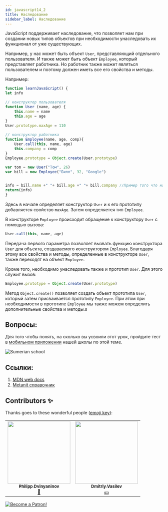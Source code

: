 ```yaml
---
id: javascript14_2
title: Наследование
sidebar_label: Наследование
---
```


JavaScript поддерживает наследование, что позволяет нам при создании новых типов объектов при необходимости унаследовать их функционал от уже существующих. 

Например, у нас может быть объект ``User``, представляющий отдельного пользователя. И также может быть объект ``Employee``, который представляет работника. Но работник также может являться пользователем и поэтому должен иметь все его свойства и методы. 

Например:
```jsx live
function learnJavaScript() {
let info

// конструктор пользователя
function User (name, age) {
    this.name = name 
    this.age = age 
}
User.prototype.maxAge = 110 
 
// конструктор работника
function Employee(name, age, comp){
    User.call(this, name, age) 
    this.company = comp  
}
Employee.prototype = Object.create(User.prototype) 
 
var tom = new User("Том", 26) 
var bill = new Employee("Билл", 32, "Google") 


info = bill.name +" "+ bill.age +" "+ bill.company //Пример того что наследование работает
return(info)
}
```
Здесь в начале определяет конструктор ``User`` и к его прототипу добавляется свойство ``maxAge``. Затем определяется тип ``Employee``.

В конструкторе ``Employee`` происходит обращение к конструктору ``User`` с помощью вызова:
```jsx
User.call(this, name, age) 
```

Передача первого параметра позволяет вызвать функцию конструктора ``User`` для объекта, создаваемого конструктором ``Employee``. Благодаря этому все свойства и методы, определенные в конструкторе ``User``, также переходят на объект ``Employee``.

Кроме того, необходимо унаследовать также и прототип ``User``. Для этого служит вызов:
```jsx
Employee.prototype = Object.create(User.prototype) 
```

Метод ``Object.create()`` позволяет создать объект прототипа ``User``, который затем присваивается прототипу ``Employee``. При этом при необходимости в прототипе ``Employee`` мы также можем определить дополнительные свойства и методы.s

## Вопросы:

Для того чтобы понять, на сколько вы усвоили этот урок, пройдите тест в [мобильном приложении](http://onelink.to/njhc95) нашей школы по этой теме.

![Sumerian school](/img/app.png)

## Ссылки:
 1. [MDN web docs](https://developer.mozilla.org/ru/docs/Learn/JavaScript/%D0%9E%D0%B1%D1%8A%D0%B5%D0%BA%D1%82%D1%8B/Inheritance)
 2. [Metanit справочник](https://metanit.com/web/javascript/4.9.php)

## Contributors ✨

Thanks goes to these wonderful people ([emoji key](https://allcontributors.org/docs/en/emoji-key)):

<!-- ALL-CONTRIBUTORS-LIST:START - Do not remove or modify this section -->
<!-- prettier-ignore-start -->
<!-- markdownlint-disable -->
<table>
  <tr>
    <td align="center"><a href="https://github.com/FELiX-RN"><img src="https://avatars0.githubusercontent.com/u/72006627?v=4?s=200" width="200px;" alt=""/><br /><sub><b>Philipp Dvinyaninov</b></sub></a><br /><a href="https://github.com/gHashTag/react-native-village/commits?author=FELiX-RN" title="Documentation">📖</a></td>
    <td align="center"><a href="https://fullstackserverless.github.io/"><img src="https://avatars0.githubusercontent.com/u/6774813?v=4?s=200" width="200px;" alt=""/><br /><sub><b>Dmitriy Vasilev</b></sub></a><br /><a href="#financial-gHashTag" title="Financial">💵</a></td>
  </tr>
</table>

<!-- markdownlint-restore -->
<!-- prettier-ignore-end -->

<!-- ALL-CONTRIBUTORS-LIST:END -->
[![Become a Patron!](/img/logo/patreon.png)](https://www.patreon.com/bePatron?u=31769291)